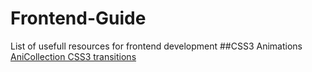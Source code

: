 # Frontend-Guide
List of usefull resources for frontend development
##CSS3 Animations
[AniCollection CSS3 transitions](http://anicollection.github.io/#/)
